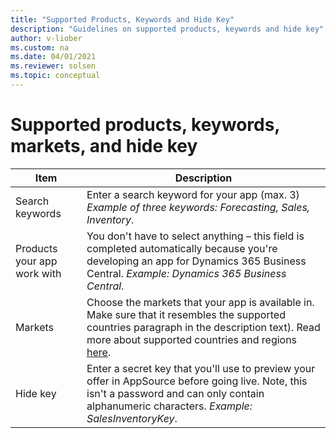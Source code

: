 ```yaml
---
title: "Supported Products, Keywords and Hide Key"
description: "Guidelines on supported products, keywords and hide key"
author: v-liober
ms.custom: na
ms.date: 04/01/2021
ms.reviewer: solsen
ms.topic: conceptual
---
```


# Supported products, keywords, markets, and hide key

| Item| Description |
|-------------|--------------|
Search keywords | Enter a search keyword for your app (max. 3) *Example of three keywords:* *Forecasting, Sales, Inventory*.|
|Products your app work with | You don't have to select anything – this field is completed automatically because you're developing an app for Dynamics 365 Business Central. *Example:* *Dynamics 365 Business Central*. |
Markets | Choose the markets that your app is available in. Make sure that it resembles the supported countries paragraph in the description text). Read more about supported countries and regions [here](../../compliance/apptest-countries-and-translations.md).
Hide key| Enter a secret key that you'll use to preview your offer in AppSource before going live. Note, this isn't a password and can only contain alphanumeric characters. *Example:* *SalesInventoryKey*.